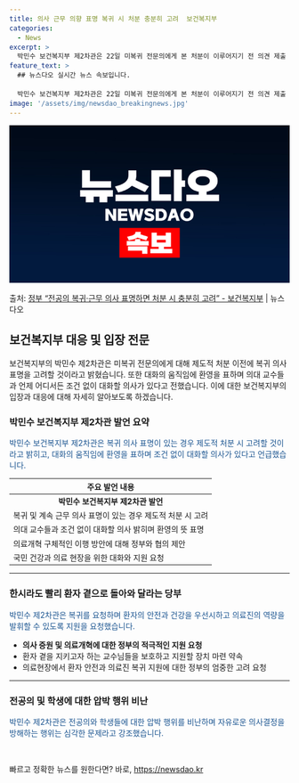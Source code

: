 ```yaml
---
title: 의사 근무 의향 표명 복귀 시 처분 충분히 고려  보건복지부
categories:
  - News
excerpt: >
  박민수 보건복지부 제2차관은 22일 미복귀 전문의에게 본 처분이 이루어지기 전 의견 제출 과정에서 복귀와 계…
feature_text: >
  ## 뉴스다오 실시간 뉴스 속보입니다.

  박민수 보건복지부 제2차관은 22일 미복귀 전문의에게 본 처분이 이루어지기 전 의견 제출 과정에서 복귀와 계…
image: '/assets/img/newsdao_breakingnews.jpg'
---
```


![뉴스다오 속보](/assets/img/newsdao_breakingnews.jpg)

<p>출처: <a href="https://newsdao.kr/3407" rel="dofollow">정부 “전공의 복귀·근무 의사 표명하면 처분 시 충분히 고려” - 보건복지부</a> | 뉴스다오</p>

<h2 data-ke-size="size26">보건복지부 대응 및 입장 전문</h2>
<p data-ke-size="size16">보건복지부의 박민수 제2차관은 미복귀 전문의에게 대해 제도적 처분 이전에 복귀 의사 표명을 고려할 것이라고 밝혔습니다. 또한 대화의 움직임에 환영을 표하며 의대 교수들과 언제 어디서든 조건 없이 대화할 의사가 있다고 전했습니다. 이에 대한 보건복지부의 입장과 대응에 대해 자세히 알아보도록 하겠습니다.</p>

<h3><b>박민수 보건복지부 제2차관 발언 요약</b></h3>
<p><span style="color: #1a5490;">박민수 보건복지부 제2차관은 복귀 의사 표명이 있는 경우 제도적 처분 시 고려할 것이라고 밝히고, 대화의 움직임에 환영을 표하며 조건 없이 대화할 의사가 있다고 언급했습니다.</span></p>

<table>
<thead>
<tr>
<th style="text-align: center; height: 17px;"><b>주요 발언 내용</b></th>
</tr>
</thead>
<tbody>
<tr>
<td style="text-align: center; height: 17px;"><b>박민수 보건복지부 제2차관 발언</b></td>
</tr>
<tr>
<td style="text-align: left; height: 17px;">복귀 및 계속 근무 의사 표명이 있는 경우 제도적 처분 시 고려</td>
</tr>
<tr>
<td style="text-align: left; height: 17px;">의대 교수들과 조건 없이 대화할 의사 밝히며 환영의 뜻 표명</td>
</tr>
<tr>
<td style="text-align: left; height: 17px;">의료개혁 구체적인 이행 방안에 대해 정부와 협의 제안</td>
</tr>
<tr>
<td style="text-align: left; height: 17px;">국민 건강과 의료 현장을 위한 대화와 지원 요청</td>
</tr>
</tbody>
</table>
<hr>

<h3><b>한시라도 빨리 환자 곁으로 돌아와 달라는 당부</b></h3>
<p><span style="color: #1a5490;">박민수 제2차관은 복귀를 요청하며 환자의 안전과 건강을 우선시하고 의료진의 역량을 발휘할 수 있도록 지원을 요청했습니다.</span></p>

<ul>
<li><b>의사 증원 및 의료개혁에 대한 정부의 적극적인 지원 요청</b></li>
<li>환자 곁을 지키고자 하는 교수님들을 보호하고 지원할 장치 마련 약속</li>
<li>의료현장에서 환자 안전과 의료진 복귀 지원에 대한 정부의 엄중한 고려 요청</li>
</ul>
<hr>

<h3><b>전공의 및 학생에 대한 압박 행위 비난</b></h3>
<p><span style="color: #1a5490;">박민수 제2차관은 전공의와 학생들에 대한 압박 행위를 비난하며 자유로운 의사결정을 방해하는 행위는 심각한 문제라고 강조했습니다.</span></p>

<p data-ke-size="size16">&nbsp;</p> 

빠르고 정확한 뉴스를 원한다면? 바로, <a href="https://newsdao.kr" rel="dofollow">https://newsdao.kr</a>


